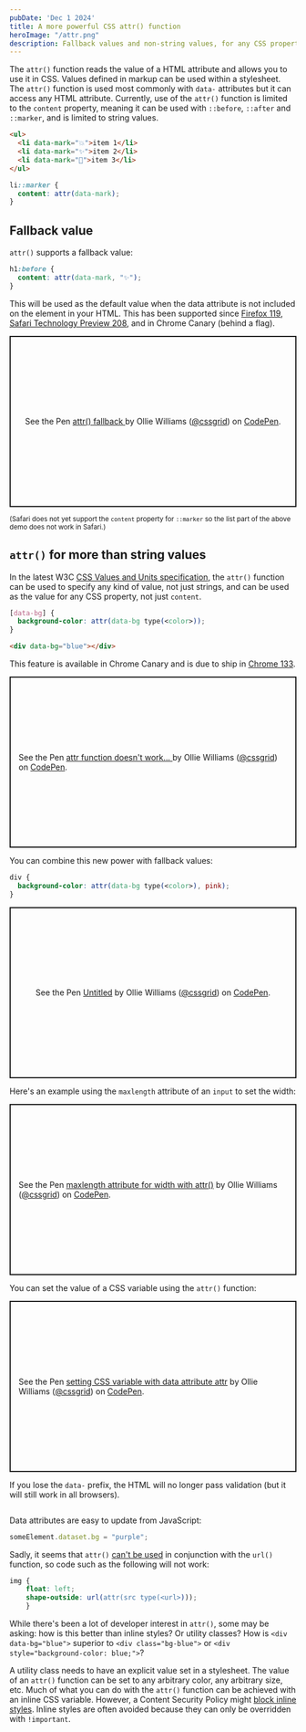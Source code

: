 ```yaml
---
pubDate: 'Dec 1 2024'
title: A more powerful CSS attr() function
heroImage: "/attr.png"
description: Fallback values and non-string values, for any CSS property, not just content
---
```


The `attr()` function reads the value of a HTML attribute and allows you to use it in CSS. Values defined in markup can be used within a stylesheet. The `attr()` function is used most commonly with `data-` attributes but it can access any HTML attribute. Currently, use of the `attr()` function is limited to the `content` property, meaning it can be used with `::before`, `::after` and `::marker`, and is limited to string values.

```html
<ul>
  <li data-mark="💥">item 1</li>
  <li data-mark="✨">item 2</li>
  <li data-mark="🦖">item 3</li>
</ul>
```

```css
li::marker {
  content: attr(data-mark);
}
```

## Fallback value

`attr()` supports a fallback value:

```css
h1:before {
  content: attr(data-mark, "✨");
}
```

This will be used as the default value when the data attribute is not included on the element in your HTML. This has been supported since [Firefox 119](https://developer.mozilla.org/en-US/docs/Mozilla/Firefox/Releases/119#css), [Safari Technology Preview 208](https://developer.apple.com/documentation/safari-technology-preview-release-notes/stp-release-208#New-Features), and in Chrome Canary (behind a flag).

<p class="codepen" data-height="300" data-default-tab="html,result" data-slug-hash="abeebyZ" data-pen-title="attr() fallback " data-user="cssgrid" style="height: 300px; box-sizing: border-box; display: flex; align-items: center; justify-content: center; border: 2px solid; margin: 1em 0; padding: 1em;">
  <span>See the Pen <a href="https://codepen.io/cssgrid/pen/abeebyZ">
  attr() fallback </a> by Ollie Williams (<a href="https://codepen.io/cssgrid">@cssgrid</a>)
  on <a href="https://codepen.io">CodePen</a>.</span>
</p>
<script async src="https://cpwebassets.codepen.io/assets/embed/ei.js"></script>

<small>(Safari does not yet support the `content` property for `::marker` so the list part of the above demo does not work in Safari.)</small>

## `attr()` for more than string values

In the latest W3C [CSS Values and Units specification](https://drafts.csswg.org/css-values-5/#attr-notation), the `attr()` function can be used to specify any kind of value, not just strings, and can be used as the value for any CSS property, not just `content`.

```css
[data-bg] {
  background-color: attr(data-bg type(<color>));
}
```

```html
<div data-bg="blue"></div>
```

This feature is available in Chrome Canary and is due to ship in [Chrome 133](https://chromestatus.com/feature/4680129030651904).


<p class="codepen" data-height="300" data-default-tab="html,result" data-slug-hash="VwoNPjd" data-pen-title="attr function doesn't work... " data-user="cssgrid" style="height: 300px; box-sizing: border-box; display: flex; align-items: center; justify-content: center; border: 2px solid; margin: 1em 0; padding: 1em;">
  <span>See the Pen <a href="https://codepen.io/cssgrid/pen/VwoNPjd">
  attr function doesn't work... </a> by Ollie Williams (<a href="https://codepen.io/cssgrid">@cssgrid</a>)
  on <a href="https://codepen.io">CodePen</a>.</span>
</p>
<script async src="https://cpwebassets.codepen.io/assets/embed/ei.js"></script>

You can combine this new power with fallback values:

```css
div {
  background-color: attr(data-bg type(<color>), pink);
}
```

<p class="codepen" data-height="300" data-default-tab="html,result" data-slug-hash="MYgwbJK" data-pen-title="Untitled" data-user="cssgrid" style="height: 300px; box-sizing: border-box; display: flex; align-items: center; justify-content: center; border: 2px solid; margin: 1em 0; padding: 1em;">
  <span>See the Pen <a href="https://codepen.io/cssgrid/pen/MYgwbJK">
  Untitled</a> by Ollie Williams (<a href="https://codepen.io/cssgrid">@cssgrid</a>)
  on <a href="https://codepen.io">CodePen</a>.</span>
</p>
<script async src="https://cpwebassets.codepen.io/assets/embed/ei.js"></script>

Here's an example using the `maxlength` attribute of an `input` to set the width:

<p class="codepen" data-height="300" data-default-tab="html,result" data-slug-hash="LEPZvzJ" data-pen-title="maxlength attribute for width with attr()" data-user="cssgrid" style="height: 300px; box-sizing: border-box; display: flex; align-items: center; justify-content: center; border: 2px solid; margin: 1em 0; padding: 1em;">
  <span>See the Pen <a href="https://codepen.io/cssgrid/pen/LEPZvzJ">
  maxlength attribute for width with attr()</a> by Ollie Williams (<a href="https://codepen.io/cssgrid">@cssgrid</a>)
  on <a href="https://codepen.io">CodePen</a>.</span>
</p>
<script async src="https://cpwebassets.codepen.io/assets/embed/ei.js"></script>

You can set the value of a CSS variable using the `attr()` function:

<p class="codepen" data-height="300" data-default-tab="html,result" data-slug-hash="jENrRmr" data-pen-title="setting CSS variable with data attribute attr" data-user="cssgrid" style="height: 300px; box-sizing: border-box; display: flex; align-items: center; justify-content: center; border: 2px solid; margin: 1em 0; padding: 1em;">
  <span>See the Pen <a href="https://codepen.io/cssgrid/pen/jENrRmr">
  setting CSS variable with data attribute attr</a> by Ollie Williams (<a href="https://codepen.io/cssgrid">@cssgrid</a>)
  on <a href="https://codepen.io">CodePen</a>.</span>
</p>
<script async src="https://cpwebassets.codepen.io/assets/embed/ei.js"></script>

If you lose the `data-` prefix, the HTML will no longer pass validation (but it will still work in all browsers).

<img src="/invalidhtml.avif" alt="">

Data attributes are easy to update from JavaScript:

```js
someElement.dataset.bg = "purple";
```

Sadly, it seems that `attr()` [can't be used](https://github.com/w3c/csswg-drafts/issues/5092#issuecomment-2367503260) in conjunction with the `url()` function, so code such as the following will not work:

```css
img {
    float: left;
    shape-outside: url(attr(src type(<url>)));
    }
```

While there's been a lot of developer interest in `attr()`, some may be asking: how is this better than inline styles? Or utility classes? How is `<div data-bg="blue">` superior to `<div class="bg-blue">` or `<div style="background-color: blue;">`?

A utility class needs to have an explicit value set in a stylesheet. The value of an `attr()` function can be set to any arbitrary color, any arbitrary size, etc. Much of what you can do with the `attr()` function can be achieved with an inline CSS variable. However, a Content Security Policy might [block inline styles](https://developer.mozilla.org/en-US/docs/Web/HTTP/Headers/Content-Security-Policy#unsafe-inline). Inline styles are often avoided because they can only be overridden with `!important`.
